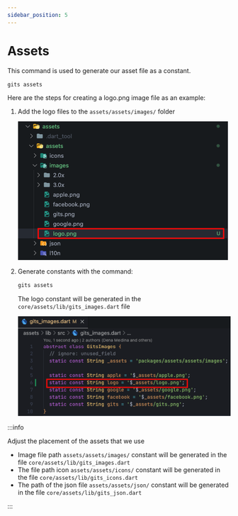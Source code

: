 ```yaml
---
sidebar_position: 5
---
```


# Assets
This command is used to generate our asset file as a constant.
```bash
gits assets
```
Here are the steps for creating a logo.png image file as an example: 
1. Add the logo files to the `assets/assets/images/` folder
   
   ![File generated](../../static/img/generate/assets/copy_file.png)

2. Generate constants with the command:
    ```bash
    gits assets
    ```
    The logo constant will be generated in the `core/assets/lib/gits_images.dart` file

    ![File generated](../../static/img/generate/assets/const_generated.png)

:::info

Adjust the placement of the assets that we use

- Image file path `assets/assets/images/` constant will be generated in the file `core/assets/lib/gits_images.dart`
- The file path icon `assets/assets/icons/` constant will be generated in the file `core/assets/lib/gits_icons.dart`
- The path of the json file `assets/assets/json/` constant will be generated in the file `core/assets/lib/gits_json.dart`
  
:::
